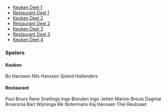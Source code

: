 
- [Keuken Deel 1](/revue/2014/video?#12-0)
- [Restaurant Deel 1](/revue/2014/video?#12-195)
- [Keuken Deel 2](/revue/2014/video?#12-485)
- [Restaurant Deel 2](/revue/2014/video?#12-618)
- [Keuken Deel 3](/revue/2014/video?#12-882)
- [Restaurant Deel 3](/revue/2014/video?#12-1307)
- [Keuken Deel 4](/revue/2014/video?#12-1515)

### Spelers
#### Keuken
Bo Hanssen
Nils Hanssen
Sjoerd Hollanders

#### Restaurant
Paul Bours
Rene Snellings
Inge Blonden
Ingo Jetten
Marion Breuls
Dagmar Broersma
Bart Wijminga
Rik Notermans
Kaj Hanssen
Thei Reubsaet